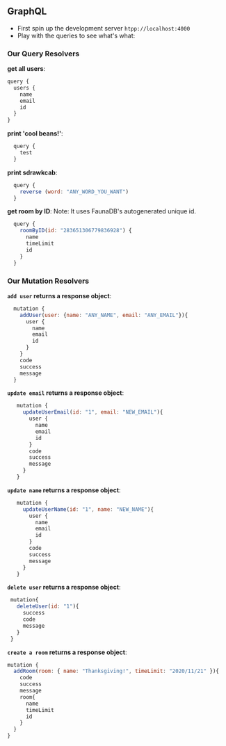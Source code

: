 ## GraphQL

- First spin up the development server `htpp://localhost:4000`
- Play with the queries to see what's what:

### Our Query Resolvers

**get all users**:

```javascript
query {
  users {
    name
    email
    id
  }
}
```

**print 'cool beans!'**:

```javascript
  query {
    test
  }
```

**print sdrawkcab**:

```javascript
  query {
    reverse (word: "ANY_WORD_YOU_WANT")
  }
```

**get room by ID**:
Note: It uses FaunaDB's autogenerated unique id.

```javascript
  query {
    roomByID(id: "283651306779836928") {
      name
      timeLimit
      id
    }
  }
```

### Our Mutation Resolvers

**`add user` returns a response object**:

```javascript
  mutation {
    addUser(user: {name: "ANY_NAME", email: "ANY_EMAIL"}){
      user {
        name
        email
        id
      }
    }
    code
    success
    message
  }
```

**`update email` returns a response object**:

```javascript
   mutation {
     updateUserEmail(id: "1", email: "NEW_EMAIL"){
       user {
         name
         email
         id
       }
       code
       success
       message
     }
   }
```

**`update name` returns a response object**:

```javascript
   mutation {
     updateUserName(id: "1", name: "NEW_NAME"){
       user {
         name
         email
         id
       }
       code
       success
       message
     }
   }
```

**`delete user` returns a response object**:

```javascript
 mutation{
   deleteUser(id: "1"){
     success
     code
     message
   }
 }
```

**`create a room` returns a response object**:

```javascript
mutation {
  addRoom(room: { name: "Thanksgiving!", timeLimit: "2020/11/21" }){
    code
    success
    message
    room{
      name
      timeLimit
      id
    }
  }
}

```
